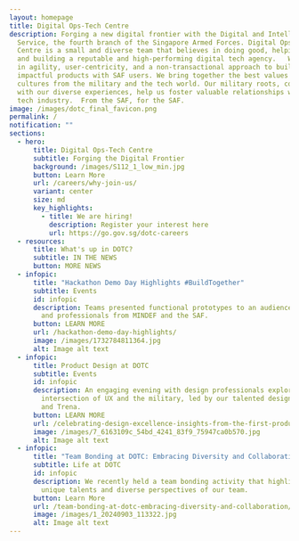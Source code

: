 ```yaml
---
layout: homepage
title: Digital Ops-Tech Centre
description: Forging a new digital frontier with the Digital and Intelligence
  Service, the fourth branch of the Singapore Armed Forces. Digital Ops-Tech
  Centre is a small and diverse team that believes in doing good, helping users,
  and building a reputable and high-performing digital tech agency.   We believe
  in agility, user-centricity, and a non-transactional approach to building
  impactful products with SAF users. We bring together the best values and
  cultures from the military and the tech world. Our military roots, combined
  with our diverse experiences, help us foster valuable relationships with the
  tech industry.  From the SAF, for the SAF.
image: /images/dotc_final_favicon.png
permalink: /
notification: ""
sections:
  - hero:
      title: Digital Ops-Tech Centre
      subtitle: Forging the Digital Frontier
      background: /images/S112_1_low_min.jpg
      button: Learn More
      url: /careers/why-join-us/
      variant: center
      size: md
      key_highlights:
        - title: We are hiring!
          description: Register your interest here
          url: https://go.gov.sg/dotc-careers
  - resources:
      title: What's up in DOTC?
      subtitle: IN THE NEWS
      button: MORE NEWS
  - infopic:
      title: "Hackathon Demo Day Highlights #BuildTogether"
      subtitle: Events
      id: infopic
      description: Teams presented functional prototypes to an audience of agencies
        and professionals from MINDEF and the SAF.
      button: LEARN MORE
      url: /hackathon-demo-day-highlights/
      image: /images/1732784811364.jpg
      alt: Image alt text
  - infopic:
      title: Product Design at DOTC
      subtitle: Events
      id: infopic
      description: An engaging evening with design professionals exploring the unique
        intersection of UX and the military, led by our talented designers, Joel
        and Trena.
      button: LEARN MORE
      url: /celebrating-design-excellence-insights-from-the-first-product-design-talk/
      image: /images/7_6163109c_54bd_4241_83f9_75947ca0b570.jpg
      alt: Image alt text
  - infopic:
      title: "Team Bonding at DOTC: Embracing Diversity and Collaboration"
      subtitle: Life at DOTC
      id: infopic
      description: We recently held a team bonding activity that highlighted the
        unique talents and diverse perspectives of our team.
      button: Learn More
      url: /team-bonding-at-dotc-embracing-diversity-and-collaboration/
      image: /images/1_20240903_113322.jpg
      alt: Image alt text
---
```

